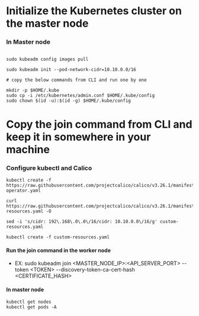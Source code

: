 # Initialize the Kubernetes cluster on the master node

### In Master node

```

sudo kubeadm config images pull

sudo kubeadm init --pod-network-cidr=10.10.0.0/16

# copy the below commands from CLI and run one by one

mkdir -p $HOME/.kube
sudo cp -i /etc/kubernetes/admin.conf $HOME/.kube/config
sudo chown $(id -u):$(id -g) $HOME/.kube/config

````

# Copy the join command from CLI and keep it in somewhere in your machine

### Configure kubectl and Calico

```
kubectl create -f https://raw.githubusercontent.com/projectcalico/calico/v3.26.1/manifests/tigera-operator.yaml

curl https://raw.githubusercontent.com/projectcalico/calico/v3.26.1/manifests/custom-resources.yaml -O

sed -i 's/cidr: 192\.168\.0\.0\/16/cidr: 10.10.0.0\/16/g' custom-resources.yaml

kubectl create -f custom-resources.yaml

```

#### Run the join command in the worker node

- EX: sudo kubeadm join &lt;MASTER_NODE_IP>:&lt;API_SERVER_PORT> --token &lt;TOKEN> --discovery-token-ca-cert-hash &lt;CERTIFICATE_HASH>


#### In master node

```
kubectl get nodes
kubectl get pods -A
```
